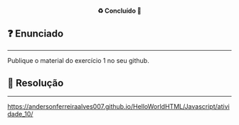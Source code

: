 <h4 align="center"> 
  ♻️ Concluído 🚀
</h4>

## ❓ Enunciado
---
Publique o material do exercício 1 no seu github.

## 📝 Resolução
---
https://andersonferreiraalves007.github.io/HelloWorldHTML/Javascript/atividade_10/